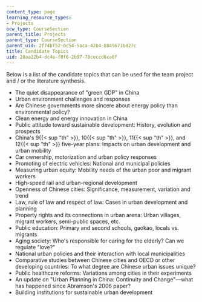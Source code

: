 ```yaml
---
content_type: page
learning_resource_types:
- Projects
ocw_type: CourseSection
parent_title: Projects
parent_type: CourseSection
parent_uid: 2f74bf52-0c54-5aca-42b4-8845671bd27c
title: Candidate Topics
uid: 28aa22b4-dc4e-f8f6-2b97-78ceccd6ca8f
---
```


Below is a list of the candidate topics that can be used for the team project and / or the literature synthesis.

*   The quiet disappearance of "green GDP" in China
*   Urban environment challenges and responses
*   Are Chinese governments more sincere about energy policy than environmental policy?
*   Clean energy and energy innovation in China
*   Public attitude toward sustainable development: History, evolution and prospects
*   China's 9{{< sup "th" >}}, 10{{< sup "th" >}}, 11{{< sup "th" >}}, and 12{{< sup "th" >}} five-year plans: Impacts on urban development and urban mobility
*   Car ownership, motorization and urban policy responses
*   Promoting of electric vehicles: National and municipal policies
*   Measuring urban equity: Mobility needs of the urban poor and migrant workers
*   High-speed rail and urban-regional development
*   Openness of Chinese cities: Significance, measurement, variation and trend
*   Law, rule of law and respect of law: Cases in urban development and planning
*   Property rights and its connections in urban arena: Urban villages, migrant workers, semi-public spaces, etc.
*   Public education: Primary and second schools, gaokao, locals vs. migrants
*   Aging society: Who's responsible for caring for the elderly? Can we regulate "love?"
*   National urban policies and their interaction with local municipalities
*   Comparative studies between Chinese cities and OECD or other developing countries: To what degree are Chinese urban issues unique?
*   Public healthcare reforms: Variations among cities in their experiments
*   An update on "Urban Planning in China: Continuity and Change"—what has happened since Abramson's 2006 paper?
*   Building institutions for sustainable urban development